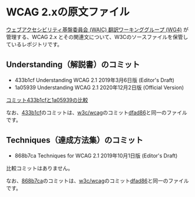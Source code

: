 
# WCAG 2.xの原文ファイル

[ウェブアクセシビリティ基盤委員会 (WAIC) 翻訳ワーキンググループ (WG4)](http://waic.jp/committee/wg4/) が管理する、WCAG 2.x とその関連文について、W3Cのソースファイルを保管しているレポジトリです。


## Understanding（解説書）のコミット

- 433b1cf Understanding WCAG 2.1 2019年3月6日版 (Editor's Draft)
- 1a05939 Understanding WCAG 2.1 2020年12月2日版 (Official Version)

[コミット433b1cfと1a05939の比較](https://github.com/waic/w3c-wcag/compare/433b1cf...1a05939)

なお、[433b1cf](https://github.com/waic/w3c-wcag/commit/433b1cf74f0cde0592aa06b0b3215c0ba4fbe5ae)のコミットは、[w3c/wcag](https://github.com/w3c)のコミット[dfad86](https://github.com/w3c/wcag/tree/dfad867083e7137d27e472e3b85aaac8cd2c2c77/understanding)と同一のファイルです。

## Techniques（達成方法集）のコミット

- 868b7ca Techniques for WCAG 2.1 2019年10月1日版 (Editor's Draft)

比較コミットはありません。

なお、[868b7ca](https://github.com/waic/w3c-wcag/commit/868b7ca38146ba7ae004f9307d2ec50cc52545ad)のコミットは、[w3c/wcag](https://github.com/w3c)のコミット[dfad86](https://github.com/w3c/wcag/tree/0a32c3b5411db477945ce4fcb0632af294bef3f9/techniques)と同一のファイルです。
